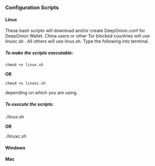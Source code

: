 ### Configuration Scripts 

#### Linux 

These bash scripts will download and/or create DeepOnion.conf for DeepOnion Wallet. 
China users or other Tor blocked countries will use linuxc.sh . 
All others will use linux.sh. Type the following into terminal.

##### To make the scripts executable:

`chmod +x linux.sh`

**OR**

`chmod +x linuxc.sh`

depending on which you are using. 

##### To execute the scripts:

./linux.sh

**OR**

./linuxc.sh

#### Windows

#### Mac
